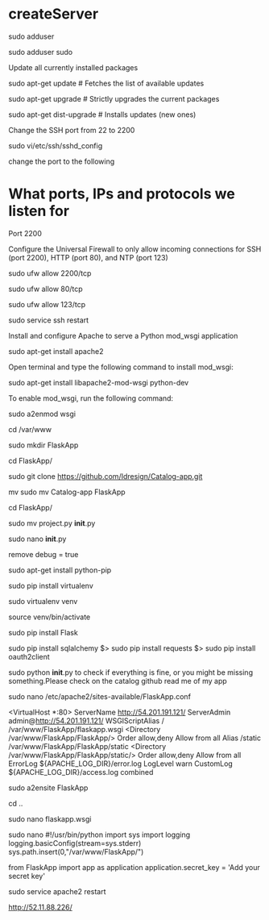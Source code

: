 # createServer

sudo adduser <username>

sudo adduser <username> sudo

Update all currently installed packages

sudo apt-get update        # Fetches the list of available updates

sudo apt-get upgrade       # Strictly upgrades the current packages

sudo apt-get dist-upgrade  # Installs updates (new ones)

Change the SSH port from 22 to 2200

sudo vi/etc/ssh/sshd_config

change the port to the following

# What ports, IPs and protocols we listen for

Port 2200

Configure the Universal Firewall to only allow incoming connections for SSH (port 2200), HTTP (port 80), and NTP (port 123)

sudo ufw allow 2200/tcp

sudo ufw allow 80/tcp

sudo ufw allow 123/tcp

sudo service ssh restart

Install and configure Apache to serve a Python mod_wsgi application

sudo apt-get install apache2

Open terminal and type the following command to install mod_wsgi:

sudo apt-get install libapache2-mod-wsgi python-dev

To enable mod_wsgi, run the following command:

sudo a2enmod wsgi 

cd /var/www 

sudo mkdir FlaskApp

cd FlaskApp/

sudo git clone https://github.com/Idresign/Catalog-app.git

mv sudo mv Catalog-app FlaskApp

cd FlaskApp/

sudo mv project.py __init__.py

sudo nano __init__.py 

remove debug = true

sudo apt-get install python-pip 

sudo pip install virtualenv 

sudo virtualenv venv

source venv/bin/activate

sudo pip install Flask 

sudo pip install sqlalchemy
  $> sudo pip install requests
  $> sudo pip install oauth2client

sudo python __init__.py  to check if everything is fine, or you might be missing something.Please check on the catalog github read me of my app

sudo nano /etc/apache2/sites-available/FlaskApp.conf

<VirtualHost *:80>
		ServerName http://54.201.191.121/
		ServerAdmin admin@http://54.201.191.121/
		WSGIScriptAlias / /var/www/FlaskApp/flaskapp.wsgi
		<Directory /var/www/FlaskApp/FlaskApp/>
			Order allow,deny
			Allow from all
		</Directory>
		Alias /static /var/www/FlaskApp/FlaskApp/static
		<Directory /var/www/FlaskApp/FlaskApp/static/>
			Order allow,deny
			Allow from all
		</Directory>
		ErrorLog ${APACHE_LOG_DIR}/error.log
		LogLevel warn
		CustomLog ${APACHE_LOG_DIR}/access.log combined
</VirtualHost>

sudo a2ensite FlaskApp

cd ..

sudo nano flaskapp.wsgi

sudo nano 
#!/usr/bin/python
import sys
import logging
logging.basicConfig(stream=sys.stderr)
sys.path.insert(0,"/var/www/FlaskApp/")

from FlaskApp import app as application
application.secret_key = 'Add your secret key'


sudo service apache2 restart 



http://52.11.88.226/
